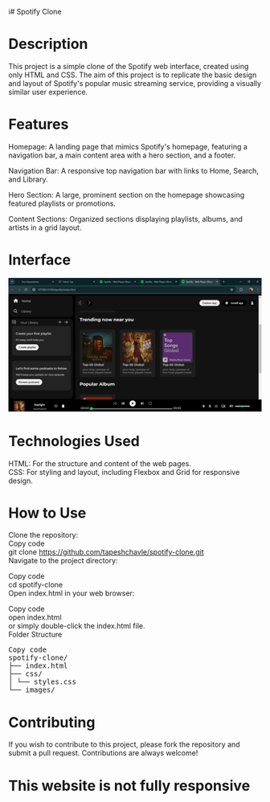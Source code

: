 i# Spotify Clone

# Description

This project is a simple clone of the Spotify web interface, created using only HTML and CSS. The aim of this project is to replicate the basic design and layout of Spotify's popular music streaming service, providing a visually similar user experience.

# Features

Homepage: A landing page that mimics Spotify's homepage, featuring a navigation bar, a main content area with a hero section, and a footer.<br>

Navigation Bar: A responsive top navigation bar with links to Home, Search, and Library.<br>

Hero Section: A large, prominent section on the homepage showcasing featured playlists or promotions.<br>

Content Sections: Organized sections displaying playlists, albums, and artists in a grid layout.<br>

# Interface

<img src="./spotify.png"></img>

# Technologies Used

HTML: For the structure and content of the web pages.<br>
CSS: For styling and layout, including Flexbox and Grid for responsive design.

# How to Use

Clone the repository: <br>
Copy code<br>
git clone https://github.com/tapeshchavle/spotify-clone.git<br>
Navigate to the project directory:<br>

Copy code<br>
cd spotify-clone<br>
Open index.html in your web browser:<br>

Copy code <br>
open index.html <br>
or simply double-click the index.html file.<br>
Folder Structure <br>

<pre>
Copy code
spotify-clone/
├── index.html
├── css/
│ └── styles.css
└── images/
</pre>

# Contributing

If you wish to contribute to this project, please fork the repository and submit a pull request. Contributions are always welcome!

# This website is not fully responsive
